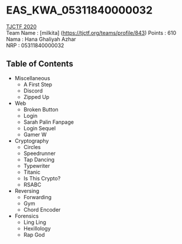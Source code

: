 # EAS_KWA_05311840000032
[TJCTF 2020](http://tjctf.org/)<br />
Team Name : [milkita] (https://tjctf.org/teams/profile/843)
Points : 610
<br />
Nama : Hana Ghaliyah Azhar <br />
NRP  : 05311840000032

## Table of Contents
- Miscellaneous
    - A First Step
    - Discord
    - Zipped Up
- Web
    - Broken Button
    - Login
    - Sarah Palin Fanpage
    - Login Sequel
    - Gamer W
- Cryptography
    - Circles
    - Speedrunner
    - Tap Dancing
    - Typewriter
    - Titanic
    - Is This Crypto?
    - RSABC
- Reversing
    - Forwarding
    - Gym
    - Chord Encoder
- Forensics
    - Ling Ling
    - Hexillology
    - Rap God
